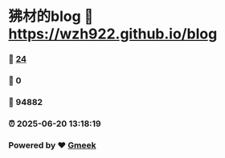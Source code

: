 # 狒材的blog :link: https://wzh922.github.io/blog 
### :page_facing_up: [24](https://wzh922.github.io/blog/tag.html) 
### :speech_balloon: 0 
### :hibiscus: 94882 
### :alarm_clock: 2025-06-20 13:18:19 
### Powered by :heart: [Gmeek](https://github.com/Meekdai/Gmeek)
